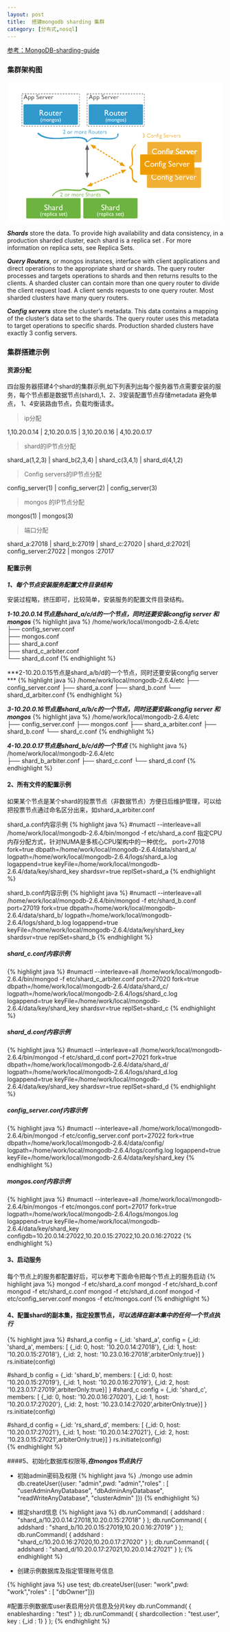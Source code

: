 ```yaml
---
layout: post
title:  搭建mongodb sharding 集群
category: [分布式,nosql]
---
```

[参考：MongoDB-sharding-guide](http://docs.mongodb.org/master/MongoDB-sharding-guide.pdf)

### 集群架构图

![Alt text](/images/mongo.png)

***Shards*** store the data. To provide high availability and data consistency, in a production sharded cluster, each shard is
a replica set . For more information on replica sets, see Replica Sets.

***Query Routers***, or mongos instances, interface with client applications and direct operations to the appropriate shard
or shards. The query router processes and targets operations to shards and then returns results to the clients. A sharded
cluster can contain more than one query router to divide the client request load. A client sends requests to one query
router. Most sharded clusters have many query routers.

***Config servers*** store the cluster’s metadata. This data contains a mapping of the cluster’s data set to the shards. The
query router uses this metadata to target operations to specific shards. Production sharded clusters have exactly 3
config servers.

### 集群搭建示例

#### 资源分配

四台服务器搭建4个shard的集群示例,如下列表列出每个服务器节点需要安装的服务，每个节点都是数据节点(shard),1、2、3安装配置节点存储metadata 避免单点，
1、4安装路由节点，负载均衡请求。

>ip分配

1,10.20.0.14 | 2,10.20.0.15 | 3,10.20.0.16 | 4,10.20.0.17

>shard的IP节点分配

shard_a(1,2,3) | shard_b(2,3,4) | shard_c(3,4,1) | shard_d(4,1,2)

>Config servers的IP节点分配

config_server(1) | config_server(2) | config_server(3)

>mongos 的IP节点分配

mongos(1)	|	mongos(3)

>端口分配

shard_a:27018 | shard_b:27019 | shard_c:27020 | shard_d:27021| config_server:27022 | mongos :27017

#### 配置示例

***1、每个节点安装服务配置文件目录结构***

安装过程略，挤压即可，比较简单，安装服务的配置文件目录结构。

***1-10.20.0.14节点是shard_a/c/d的一个节点，同时还要安装congfig server 和 mongos***
{% highlight java %}
/home/work/local/mongodb-2.6.4/etc  
├── config_server.conf  
├── mongos.conf  
├── shard_a.conf  
├── shard_c_arbiter.conf  
└── shard_d.conf 
{% endhighlight %} 

***2-10.20.0.15节点是shard_a/b/d的一个节点，同时还要安装congfig server ***
{% highlight java %}
/home/work/local/mongodb-2.6.4/etc
├── config_server.conf
├── shard_a.conf
├── shard_b.conf
└── shard_d_arbiter.conf
{% endhighlight %} 

***3-10.20.0.16节点是shard_a/b/c的一个节点，同时还要安装congfig server 和 mongos***
{% highlight java %}
/home/work/local/mongodb-2.6.4/etc  
├── config_server.conf
├── mongos.conf
├── shard_a_arbiter.conf
├── shard_b.conf
└── shard_c.conf
{% endhighlight %} 

***4-10.20.0.17节点是shard_b/c/d的一个节点***
{% highlight java %}
/home/work/local/mongodb-2.6.4/etc  
├── shard_b_arbiter.conf
├── shard_c.conf
└── shard_d.conf
{% endhighlight %} 



#### 2、所有文件的配置示例
如果某个节点是某个shard的投票节点（非数据节点）方便日后维护管理，可以给把投票节点通过命名区分出来，如shard_a_arbiter.conf

shard_a.conf内容示例
{% highlight java %}
#numactl --interleave=all /home/work/local/mongodb-2.6.4/bin/mongod -f etc/shard_a.conf 指定CPU内存分配方式，针对NUMA是多核心CPU架构中的一种优化。
port=27018
fork=true
dbpath=/home/work/local/mongodb-2.6.4/data/shard_a/
logpath=/home/work/local/mongodb-2.6.4/logs/shard_a.log
logappend=true
keyFile=/home/work/local/mongodb-2.6.4/data/key/shard_key
shardsvr=true
replSet=shard_a
{% endhighlight %} 

shard_b.conf内容示例
{% highlight java %}
#numactl --interleave=all /home/work/local/mongodb-2.6.4/bin/mongod -f etc/shard_b.conf
port=27019
fork=true
dbpath=/home/work/local/mongodb-2.6.4/data/shard_b/
logpath=/home/work/local/mongodb-2.6.4/logs/shard_b.log
logappend=true
keyFile=/home/work/local/mongodb-2.6.4/data/key/shard_key
shardsvr=true
replSet=shard_b
{% endhighlight %} 

##### shard_c.conf内容示例
{% highlight java %}
#numactl --interleave=all /home/work/local/mongodb-2.6.4/bin/mongod -f etc/shard_c_arbiter.conf
port=27020
fork=true
dbpath=/home/work/local/mongodb-2.6.4/data/shard_c/
logpath=/home/work/local/mongodb-2.6.4/logs/shard_c.log
logappend=true
keyFile=/home/work/local/mongodb-2.6.4/data/key/shard_key
shardsvr=true
replSet=shard_c
{% endhighlight %} 

##### shard_d.conf内容示例
{% highlight java %}
#numactl --interleave=all /home/work/local/mongodb-2.6.4/bin/mongod -f etc/shard_d.conf
port=27021
fork=true
dbpath=/home/work/local/mongodb-2.6.4/data/shard_d/
logpath=/home/work/local/mongodb-2.6.4/logs/shard_d.log
logappend=true
keyFile=/home/work/local/mongodb-2.6.4/data/key/shard_key
shardsvr=true
replSet=shard_d
{% endhighlight %} 

##### config_server.conf内容示例
{% highlight java %}
#numactl --interleave=all /home/work/local/mongodb-2.6.4/bin/mongod -f etc/config_server.conf
port=27022
fork=true
dbpath=/home/work/local/mongodb-2.6.4/data/config/
logpath=/home/work/local/mongodb-2.6.4/logs/config.log
logappend=true
keyFile=/home/work/local/mongodb-2.6.4/data/key/shard_key
{% endhighlight %} 

##### mongos.conf内容示例
{% highlight java %}
#numactl --interleave=all /home/work/local/mongodb-2.6.4/bin/mongos -f etc/mongos.conf
port=27017
fork=true
logpath=/home/work/local/mongodb-2.6.4/logs/mongos.log
logappend=true
keyFile=/home/work/local/mongodb-2.6.4/data/key/shard_key
configdb=10.20.0.14:27022,10.20.0.15:27022,10.20.0.16:27022
{% endhighlight %} 


#### 3、启动服务
每个节点上的服务都配置好后，可以参考下面命令把每个节点上的服务启动
{% highlight java %}
mongod -f etc/shard_a.conf
mongod -f etc/shard_b.conf
mongod -f etc/shard_c.conf
mongod -f etc/shard_d.conf
mongod -f etc/config_server.conf
mongos -f etc/mongos.conf
{% endhighlight %}

#### 4、配置shard的副本集，指定投票节点，***可以选择在副本集中的任何一个节点执行***

{% highlight java %}
#shard_a
config = {_id: 'shard_a', 
config = {_id: 'shard_a', members: [
                          {_id: 0, host: '10.20.0.14:27018'},
                          {_id: 1, host: '10.20.0.15:27018'},
                          {_id: 2, host: '10.23.0.16:27018',arbiterOnly:true}]
           }
rs.initiate(config)

#shard_b
config = {_id: 'shard_b', members: [
                          {_id: 0, host: '10.20.0.15:27019'},
                          {_id: 1, host: '10.20.0.16:27019'},
                          {_id: 2, host: '10.23.0.17:27019',arbiterOnly:true}]
           }
#shard_c
config = {_id: 'shard_c', members: [
                          {_id: 0, host: '10.20.0.16:27020'},
                          {_id: 1, host: '10.20.0.17:27020'},
                          {_id: 2, host: '10.23.0.14:27020',arbiterOnly:true}]
           }
rs.initiate(config)

#shard_d
config = {_id: 'rs_shard_d', members: [
                          {_id: 0, host: '10.20.0.17:27021'},
                          {_id: 1, host: '10.20.0.14:27021'},
                          {_id: 2, host: '10.23.0.15:27021',arbiterOnly:true}]
           }
rs.initiate(config)           
{% endhighlight %}

####5、初始化数据库权限等,***在mongos节点执行***

* 初始admin密码及权限
{% highlight java %}
./mongo
use admin
db.createUser({user: "admin",pwd: "admin","roles" : [ "userAdminAnyDatabase", "dbAdminAnyDatabase", "readWriteAnyDatabase", "clusterAdmin" ]})
{% endhighlight %}

* 绑定shard信息
{% highlight java %}
db.runCommand( { addshard : "shard_a/10.20.0.14:27018,10.20.0.15:27018" } );
db.runCommand( { addshard : "shard_b/10.20.0.15:27019,10.20.0.16:27019" } );
db.runCommand( { addshard : "shard_c/10.20.0.16:27020,10.20.0.17:27020" } );
db.runCommand( { addshard : "shard_d/10.20.0.17:27021,10.20.0.14:27021" } );
{% endhighlight %}

* 创建示例数据库及指定管理账号信息

{% highlight java %}
use test;
db.createUser({user: "work",pwd: "work","roles" : [ "dbOwner"]})

#配置示例数据库user表启用分片信息及分片key
db.runCommand( { enablesharding : "test" } );
db.runCommand( { shardcollection : "test.user", key : {_id : 1} } );
{% endhighlight %}


